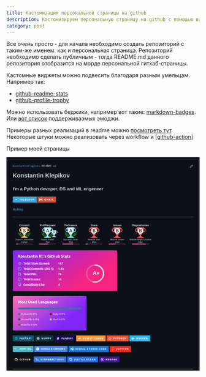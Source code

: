 ```yaml
---
title: Кастомизация персональной страницы на github
description: Кастомизируем персональную страницу на github с помощью виджетов, анимации и фидов из различных источников
category: post
---
```

Все очень просто - для начала необходимо создать репозиторий с таким-же именем. как и персональная страница. Репозиторий необходимо сделать публичным - тогда README.md данного репозитория отобразится на морде персональной гитхаб-страницы.

Кастомные виджеты можно подвесить благодаря разным умельцам. Например так:

- [github-readme-stats](https://github.com/anuraghazra/github-readme-stats)
- [github-profile-trophy](https://github.com/ryo-ma/github-profile-trophy)

Можно использовать беджики, например вот такие: [markdown-badges](https://github.com/Ileriayo/markdown-badges). Или [вот список](https://gist.github.com/rxaviers/7360908) поддерживаэмых эмоджи.

Примеры разных реализаций в readme можно [посмотреть тут](https://github.com/abhisheknaiidu/awesome-github-profile-readme). Некоторые штуки можно реализовать через workflow и [[github-action]]

Пример моей страницы

[![my github-page](../attachments/2021-09-14-19-24-18.png)](https://github.com/KonstantinKlepikov)

[//begin]: # "Autogenerated link references for markdown compatibility"
[github-action]: ..%2Fnotes%2Fgithub-action "Githunb action"
[//end]: # "Autogenerated link references"